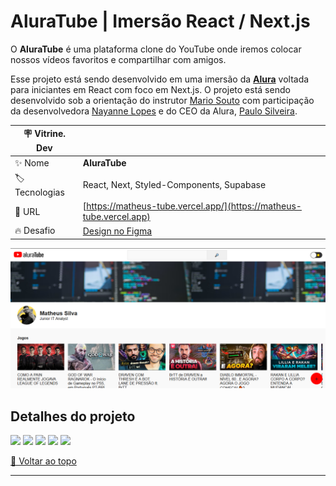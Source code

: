 <div id='top'>

# AluraTube | Imersão React / Next.js 

</div>

O **AluraTube** é uma plataforma clone do YouTube onde iremos colocar nossos vídeos favoritos e compartilhar com amigos.

Esse projeto está sendo desenvolvido em uma imersão da [**Alura**](https://www.alura.com.br) voltada para iniciantes em React com foco em Next.js. O projeto está sendo desenvolvido sob a orientação do instrutor [Mario Souto](https://github.com/omariosouto) com participação da desenvolvedora [Nayanne Lopes](https://github.com/NayanneBatista) e do CEO da Alura, [Paulo Silveira](https://github.com/peas).

<!-- prettier-ignore -->
| 🪧 Vitrine. Dev |     |
| -------------- | --- |
| ✨ Nome        | **AluraTube** |
| 🏷️ Tecnologias | React, Next, Styled-Components, Supabase |
| 🚀 URL         | [https://matheus-tube.vercel.app/](https://matheus-tube.vercel.app) |
| 🔥 Desafio     | [Design no Figma](https://www.figma.com/file/3ryManadSVXjYYdva3orGD/Aluratube-(Copy)?node-id=5%3A2) |

![](https://raw.githubusercontent.com/DevMatheusBarba/MatheusTube/main/capa.PNG#vitrinedev)

## Detalhes do projeto

<div>
  <img src="https://img.shields.io/badge/React-20232A?style=for-the-badge&logo=react&logoColor=61DAFB"/>
  <img src="https://img.shields.io/badge/Next-ffffff?style=for-the-badge&logo=nextdotjs&logoColor=000000"/>
  <img src="https://img.shields.io/badge/JavaScript-F7DF1E?style=for-the-badge&logo=javascript&logoColor=black">
  <img src="https://img.shields.io/badge/styled components-3C3C3C?style=for-the-badge&logo=styled-components&logoColor=DB7093">
  <img src="https://img.shields.io/badge/supabase-1C1C1C?style=for-the-badge&logo=supabase&logoColor=3ECF8E">
</div>

<!--

<div id="howto"></div>

### ⚙️ Como usar

Para experimentar a aplicação em sua totalidade, você pode roda-lo localmente. Para isso, siga as etapas a seguir:

1. Faça o download deste repositório através do botão verde **Code** no topo da página e, em seguida, clicando em **Download ZIP**. Ou, se preferir, através do terminal (Git Bash, Powershell, etc.), use o comando:

```

2. Acesse a pasta do projeto com seu terminal;

3. Rode o comando `npm install` para instalar as dependências (você precisa ter o [Node.js](https://nodejs.org/en/download/) instalado);

4. Inicie o servidor localmente com o comando `npm run server`. Você deve receber a seguinte mensagem de confirmação:

```
> orange-notes@0.0.0 server
> json-server --watch src/data/db.json --port 8000


  \{^_^}/ hi!

  Loading src/data/db.json
  Done

  Resources
  http://localhost:8000/cards

  Home
  http://localhost:8000

  Type s + enter at any time to create a snapshot of the database
  Watching...
```

5. Para iniciar a aplicação, rode o comando `npm run dev` no terminal. Você deve receber a seguinte mensagem de confirmação:

```
> orange-notes@0.0.0 dev
> vite


  VITE v3.0.9  ready in 13504 ms

  ➜  Local:   http://127.0.0.1:5173/
  ➜  Network: use --host to expose
```

6. Para usar a aplicação, abra o seu browser preferido e acesse o endereço `http://localhost:5173/` -->

<a href='#top'>🔼 Voltar ao topo</a>

---
